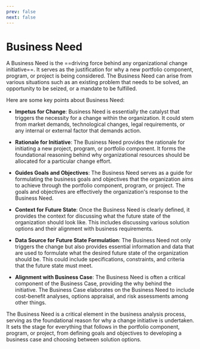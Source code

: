 ```yaml
---
prev: false
next: false
---
```


# Business Need

A Business Need is the ==driving force behind any organizational change initiative==. It serves as the justification for why a new portfolio component, program, or project is being considered. The Business Need can arise from various situations such as an existing problem that needs to be solved, an opportunity to be seized, or a mandate to be fulfilled.

Here are some key points about Business Need:

- **Impetus for Change**: Business Need is essentially the catalyst that triggers the necessity for a change within the organization. It could stem from market demands, technological changes, legal requirements, or any internal or external factor that demands action.

- **Rationale for Initiative**: The Business Need provides the rationale for initiating a new project, program, or portfolio component. It forms the foundational reasoning behind why organizational resources should be allocated for a particular change effort.

- **Guides Goals and Objectives**: The Business Need serves as a guide for formulating the business goals and objectives that the organization aims to achieve through the portfolio component, program, or project. The goals and objectives are effectively the organization's response to the Business Need.

- **Context for Future State**: Once the Business Need is clearly defined, it provides the context for discussing what the future state of the organization should look like. This includes discussing various solution options and their alignment with business requirements.

- **Data Source for Future State Formulation**: The Business Need not only triggers the change but also provides essential information and data that are used to formulate what the desired future state of the organization should be. This could include specifications, constraints, and criteria that the future state must meet.

- **Alignment with Business Case**: The Business Need is often a critical component of the Business Case, providing the why behind the initiative. The Business Case elaborates on the Business Need to include cost-benefit analyses, options appraisal, and risk assessments among other things.

The Business Need is a critical element in the business analysis process, serving as the foundational reason for why a change initiative is undertaken. It sets the stage for everything that follows in the portfolio component, program, or project, from defining goals and objectives to developing a business case and choosing between solution options.

